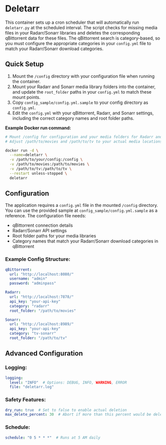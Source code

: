 # Deletarr

This container sets up a cron scheduler that will automatically run `deletarr.py` at the scheduled interval. The script checks for missing media files in your Radarr/Sonarr libraries and deletes the corresponding qBittorrent data for these files. The qBittorrent search is category-based, so you must configure the appropriate categories in your `config.yml` file to match your Radarr/Sonarr download categories.

## Quick Setup

1. Mount the `/config` directory with your configuration file when running the container.
2. Mount your Radarr and Sonarr media library folders into the container, and update the `root_folder` paths in your `config.yml` to match these mount points.
3. Copy `config_sample/config.yml.sample` to your config directory as `config.yml`.
4. Edit the `config.yml` with your qBittorrent, Radarr, and Sonarr settings, including the correct category names and root folder paths.

**Example Docker run command:**

```bash
# Mount /config for configuration and your media folders for Radarr and Sonarr
# Adjust /path/to/movies and /path/to/tv to your actual media locations

docker run -d \
  --name=deletarr \
  -v /path/to/your/config:/config \
  -v /path/to/movies:/path/to/movies \
  -v /path/to/tv:/path/to/tv \
  --restart unless-stopped \
  deletarr
```

## Configuration

The application requires a `config.yml` file in the mounted `/config` directory. You can use the provided sample at `config_sample/config.yml.sample` as a reference. The configuration file needs:

- qBittorrent connection details
- Radarr/Sonarr API settings
- Root folder paths for your media libraries
- Category names that match your Radarr/Sonarr download categories in qBittorrent

### Example Config Structure:
```yaml
qBittorrent:
  url: "http://localhost:8080/"
  username: "admin"
  password: "adminpass"

Radarr:
  url: "http://localhost:7878/"
  api_key: "your-api-key"
  category: "radarr"
  root_folder: "/path/to/movies"

Sonarr:
  url: "http://localhost:8989/"
  api_key: "your-api-key"
  category: "tv-sonarr"
  root_folder: "/path/to/tv"
```

## Advanced Configuration

### Logging:
```yaml
logging:
  level: "INFO"  # Options: DEBUG, INFO, WARNING, ERROR
  file: "deletarr.log"
```

### Safety Features:
```yaml
dry_run: true  # Set to false to enable actual deletion
max_delete_percent: 30  # Abort if more than this percent would be deleted
```

### Schedule:
```yaml
schedule: "0 5 * * *"  # Runs at 5 AM daily
```